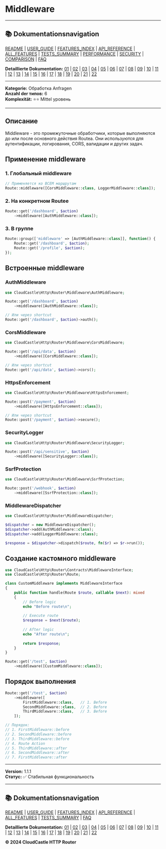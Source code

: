 # Middleware

---

## 📚 Dokumentationsnavigation

[README](../../README.md) | [USER_GUIDE](../USER_GUIDE.md) | [FEATURES_INDEX](../FEATURES_INDEX.md) | [API_REFERENCE](../API_REFERENCE.md) | [ALL_FEATURES](../ALL_FEATURES.md) | [TESTS_SUMMARY](../TESTS_SUMMARY.md) | [PERFORMANCE](../PERFORMANCE_ANALYSIS.md) | [SECURITY](../SECURITY_REPORT.md) | [COMPARISON](../COMPARISON.md) | [FAQ](../FAQ.md)

**Detaillierte Dokumentation:** [01](01_BASIC_ROUTING.md) | [02](02_ROUTE_PARAMETERS.md) | [03](03_ROUTE_GROUPS.md) | [04](04_RATE_LIMITING.md) | [05](05_IP_FILTERING.md) | [06](06_MIDDLEWARE.md) | [07](07_NAMED_ROUTES.md) | [08](08_TAGS.md) | [09](09_HELPER_FUNCTIONS.md) | [10](10_ROUTE_SHORTCUTS.md) | [11](11_ROUTE_MACROS.md) | [12](12_URL_GENERATION.md) | [13](13_EXPRESSION_LANGUAGE.md) | [14](14_CACHING.md) | [15](15_PLUGINS.md) | [16](16_LOADERS.md) | [17](17_PSR_SUPPORT.md) | [18](18_ACTION_RESOLVER.md) | [19](19_STATISTICS.md) | [20](20_SECURITY.md) | [21](21_EXCEPTIONS.md) | [22](22_CLI_TOOLS.md)

---


**Kategorie:** Обработка Anfragen  
**Anzahl der типов:** 6  
**Komplexität:** ⭐⭐ Mittel уровень

---

## Описание

Middleware - это промежуточные обработчики, которые выполняются до или после основного действия Routeа. Они используются для аутентификации, логирования, CORS, валидации и других задач.

## Применение middleware

### 1. Глобальный middleware

```php
// Применяется ко ВСЕМ маршрутам
Route::middleware([CorsMiddleware::class, LoggerMiddleware::class]);
```

### 2. На конкретном Routeе

```php
Route::get('/dashboard', $action)
    ->middleware([AuthMiddleware::class]);
```

### 3. В группе

```php
Route::group(['middleware' => [AuthMiddleware::class]], function() {
    Route::get('/dashboard', $action);
    Route::get('/profile', $action);
});
```

## Встроенные middleware

### AuthMiddleware

```php
use CloudCastle\Http\Router\Middleware\AuthMiddleware;

Route::get('/dashboard', $action)
    ->middleware([AuthMiddleware::class]);

// Или через shortcut
Route::get('/dashboard', $action)->auth();
```

### CorsMiddleware

```php
use CloudCastle\Http\Router\Middleware\CorsMiddleware;

Route::get('/api/data', $action)
    ->middleware([CorsMiddleware::class]);

// Или через shortcut
Route::get('/api/data', $action)->cors();
```

### HttpsEnforcement

```php
use CloudCastle\Http\Router\Middleware\HttpsEnforcement;

Route::post('/payment', $action)
    ->middleware([HttpsEnforcement::class]);

// Или через shortcut
Route::post('/payment', $action)->secure();
```

### SecurityLogger

```php
use CloudCastle\Http\Router\Middleware\SecurityLogger;

Route::post('/api/sensitive', $action)
    ->middleware([SecurityLogger::class]);
```

### SsrfProtection

```php
use CloudCastle\Http\Router\Middleware\SsrfProtection;

Route::post('/webhook', $action)
    ->middleware([SsrfProtection::class]);
```

### MiddlewareDispatcher

```php
use CloudCastle\Http\Router\MiddlewareDispatcher;

$dispatcher = new MiddlewareDispatcher();
$dispatcher->add(AuthMiddleware::class);
$dispatcher->add(LoggerMiddleware::class);

$response = $dispatcher->dispatch($route, fn($r) => $r->run());
```

## Создание кастомного middleware

```php
use CloudCastle\Http\Router\Contracts\MiddlewareInterface;
use CloudCastle\Http\Router\Route;

class CustomMiddleware implements MiddlewareInterface
{
    public function handle(Route $route, callable $next): mixed
    {
        // Before logic
        echo "Before route\n";
        
        // Execute route
        $response = $next($route);
        
        // After logic
        echo "After route\n";
        
        return $response;
    }
}

Route::get('/test', $action)
    ->middleware([CustomMiddleware::class]);
```

## Порядок выполнения

```php
Route::get('/test', $action)
    ->middleware([
        FirstMiddleware::class,   // 1. Before
        SecondMiddleware::class,  // 2. Before
        ThirdMiddleware::class,   // 3. Before
    ]);

// Порядок:
// 1. FirstMiddleware::before
// 2. SecondMiddleware::before
// 3. ThirdMiddleware::before
// 4. Route Action
// 5. ThirdMiddleware::after
// 6. SecondMiddleware::after
// 7. FirstMiddleware::after
```

---

**Version:** 1.1.1  
**Статус:** ✅ Стабильная функциональность


---

## 📚 Dokumentationsnavigation

[README](../../README.md) | [USER_GUIDE](../USER_GUIDE.md) | [FEATURES_INDEX](../FEATURES_INDEX.md) | [API_REFERENCE](../API_REFERENCE.md) | [ALL_FEATURES](../ALL_FEATURES.md) | [TESTS_SUMMARY](../TESTS_SUMMARY.md) | [FAQ](../FAQ.md)

**Detaillierte Dokumentation:** [01](01_BASIC_ROUTING.md) | [02](02_ROUTE_PARAMETERS.md) | [03](03_ROUTE_GROUPS.md) | [04](04_RATE_LIMITING.md) | [05](05_IP_FILTERING.md) | [06](06_MIDDLEWARE.md) | [07](07_NAMED_ROUTES.md) | [08](08_TAGS.md) | [09](09_HELPER_FUNCTIONS.md) | [10](10_ROUTE_SHORTCUTS.md) | [11](11_ROUTE_MACROS.md) | [12](12_URL_GENERATION.md) | [13](13_EXPRESSION_LANGUAGE.md) | [14](14_CACHING.md) | [15](15_PLUGINS.md) | [16](16_LOADERS.md) | [17](17_PSR_SUPPORT.md) | [18](18_ACTION_RESOLVER.md) | [19](19_STATISTICS.md) | [20](20_SECURITY.md) | [21](21_EXCEPTIONS.md) | [22](22_CLI_TOOLS.md)

**© 2024 CloudCastle HTTP Router**
